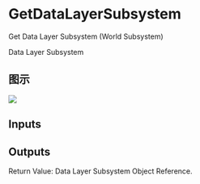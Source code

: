 # GetDataLayerSubsystem

Get Data Layer Subsystem (World Subsystem)

Data Layer Subsystem

## 图示

![]($-20221218-21374854.png)

## Inputs

## Outputs

Return Value: Data Layer Subsystem Object Reference.

